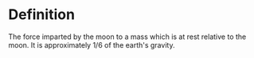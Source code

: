# Definition

The force imparted by the moon to a mass which is at rest relative to
the moon. It is approximately 1/6 of the earth's gravity.

